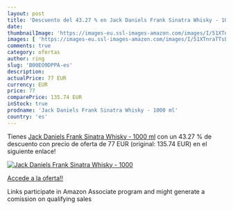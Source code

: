 ```yaml
---
layout: post
title: 'Descuento del 43.27 % en Jack Daniels Frank Sinatra Whisky - 1000'
date: 
thumbnailImage: 'https://images-eu.ssl-images-amazon.com/images/I/51XTnraTTsL._SL200_.jpg'
images: [ 'https://images-eu.ssl-images-amazon.com/images/I/51XTnraTTsL._SL200_.jpg' ]
comments: true
category: ofertas
author: ring
slug: 'B00EO9DPPA-es'
description:
actualPrice: 77 EUR
currency: EUR
price: 77
comparePrice: 135.74 EUR
inStock: true
prodname: 'Jack Daniels Frank Sinatra Whisky - 1000 ml'
country: 'es'
---
```


Tienes [Jack Daniels Frank Sinatra Whisky - 1000 ml](https://www.amazon.es/dp/B00EO9DPPA/?tag=tolees-21) con un 43.27 % de descuento con precio de oferta de 77 EUR (original: 135.74 EUR) en el siguiente enlace!

[![Jack Daniels Frank Sinatra Whisky - 1000](https://images-eu.ssl-images-amazon.com/images/I/51XTnraTTsL._SL200_.jpg)](https://www.amazon.es/dp/B00EO9DPPA/?tag=tolees-21)

[Accede a la oferta!!](https://www.amazon.es/dp/B00EO9DPPA/?tag=tolees-21)

Links participate in Amazon Associate program and might generate a comission on qualifying sales


